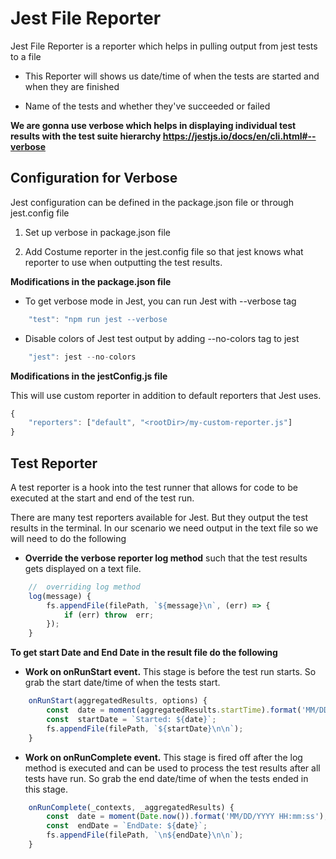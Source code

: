 # Jest File Reporter

Jest File Reporter is a reporter which helps in pulling output from jest tests to a file

- This Reporter will shows us date/time of when the tests are started and when they are finished

- Name of the tests and whether they've succeeded or failed

**We are gonna use verbose which helps in displaying individual test results with the test suite hierarchy https://jestjs.io/docs/en/cli.html#--verbose**

## Configuration for Verbose

Jest configuration can be defined in the package.json file or through jest.config file

1) Set up verbose in package.json file

2) Add Costume reporter in the jest.config file so that jest knows what reporter to use when outputting the test results.

**Modifications in the package.json file**

- To get verbose mode in Jest, you can run Jest with --verbose tag
```javascript
	"test": "npm run jest --verbose
```

- Disable colors of Jest test output by adding --no-colors tag to jest
```javascript
	"jest": jest --no-colors
```

**Modifications in the jestConfig.js file**

This will use custom reporter in addition to default reporters that Jest uses.

```javascript
{
	"reporters": ["default", "<rootDir>/my-custom-reporter.js"]
}
```

## Test Reporter

A test reporter is a hook into the test runner that allows for code to be executed at the start and end of the test run.

There are many test reporters available for Jest. But they output the test results in the terminal. In our scenario we need output in the text file so we will need to do the following

- **Override the verbose reporter log method** such that the test results gets displayed on a text file.
```javascript
	//	overriding log method 
	log(message) {
		fs.appendFile(filePath, `${message}\n`, (err) => {
			if (err) throw  err;
		});
	}
```
**To get start Date and End Date in the result file do the following**

- **Work on onRunStart event.** This stage is before the test run starts. So grab the start date/time of when the tests start.
```javascript
	onRunStart(aggregatedResults, options) {
		const  date = moment(aggregatedResults.startTime).format('MM/DD/YYYY HH:mm:ss');
		const  startDate = `Started: ${date}`;
		fs.appendFile(filePath, `${startDate}\n\n`);
	}
```
- **Work on onRunComplete event.** This stage is fired off after the log method is executed and can be used to process the test results after all tests have run. So grab the end date/time of when the tests ended in this stage.
```javascript
	onRunComplete(_contexts, _aggregatedResults) {
		const  date = moment(Date.now()).format('MM/DD/YYYY HH:mm:ss');
		const  endDate = `EndDate: ${date}`;
		fs.appendFile(filePath, `\n${endDate}\n\n`);
	}
```
